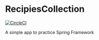 # RecipiesCollection
[![CircleCI](https://circleci.com/gh/marom/RecipiesCollection.svg?style=svg)](https://circleci.com/gh/marom/RecipiesCollection)

A simple app to practice Spring Framework
